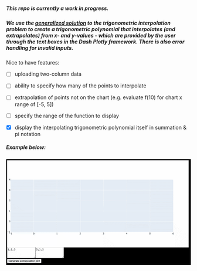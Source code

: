 ##### This repo is currently a work in progress.

##### We use the [generalized solution](https://en.wikipedia.org/wiki/Trigonometric_interpolation#Solution_of_the_problem) to the trigonometric interpolation problem to create a trigonometric polynomial that interpolates (and extrapolates) from x- and y-values - which are provided by the user through the text boxes in the Dash Plotly framework. There is also error handling for invalid inputs.

Nice to have features: 
- [ ] uploading two-column data
- [ ] ability to specify how many of the points to interpolate
- [ ] extrapolation of points not on the chart (e.g. evaluate f(10) for chart x range of [-5, 5])
- [ ] specify the range of the function to display
- [x] display the interpolating trigonometric polynomial itself in summation & pi notation
  

##### Example below:
##### ![sample plot](https://github.com/merillium/trig_interpolation/blob/master/images/sample_dash_app.gif)
